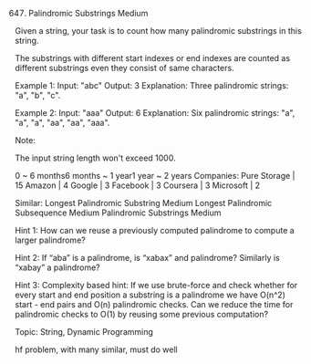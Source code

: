 647. Palindromic Substrings
Medium

Given a string, your task is to count how many palindromic substrings in this string.

The substrings with different start indexes or end indexes are counted as different substrings even they consist of same characters.

Example 1:
Input: "abc"
Output: 3
Explanation: Three palindromic strings: "a", "b", "c".
 
Example 2:
Input: "aaa"
Output: 6
Explanation: Six palindromic strings: "a", "a", "a", "aa", "aa", "aaa".
 
Note:

The input string length won't exceed 1000.

0 ~ 6 months6 months ~ 1 year1 year ~ 2 years
Companies: Pure Storage | 15 Amazon | 4 Google | 3 Facebook | 3 Coursera | 3 Microsoft | 2

Similar:
Longest Palindromic Substring Medium
Longest Palindromic Subsequence Medium
Palindromic Substrings Medium

Hint 1:
How can we reuse a previously computed palindrome to compute a larger palindrome?

Hint 2:
If “aba” is a palindrome, is “xabax” and palindrome? Similarly is “xabay” a palindrome?

Hint 3:
Complexity based hint:
If we use brute-force and check whether for every start and end position a substring is a palindrome we have O(n^2) start - end pairs and O(n) palindromic checks. Can we reduce the time for palindromic checks to O(1) by reusing some previous computation?


Topic: String, Dynamic Programming

hf problem, with many similar, must do well
